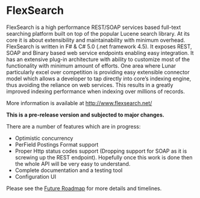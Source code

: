 FlexSearch
==========

FlexSearch is a high performance REST/SOAP services based full-text searching platform built on top of the popular Lucene search library.  At its core it is about extensibility and maintainability with minimum overhead. 
FlexSearch is written in F# & C# 5.0 (.net framework 4.5). It exposes REST, SOAP and Binary based web service endpoints enabling easy integration. It has an extensive plug-in architecture with ability to customize most of the functionality with minimum amount of efforts. One area where Lunar particularly excel over competition is providing easy extensible connector model which allows a developer to tap directly into core’s indexing engine, thus avoiding the reliance on web services. This results in a greatly improved indexing performance when indexing over millions of records.

More information is available at http://www.flexsearch.net/


**This is a pre-release version and subjected to major changes.** 

There are a number of features which are in progress:

- Optimistic concurrency
- PerField Postings Format support
- Proper Http status codes support (Dropping support for SOAP as it is screwing up the REST endpoint). Hopefully once this work is done then the whole API will be very easy to understand.
- Complete documentation and a testing tool
- Configuration UI

Please see the [Future Roadmap](roadmap) for more details and timelines. 

